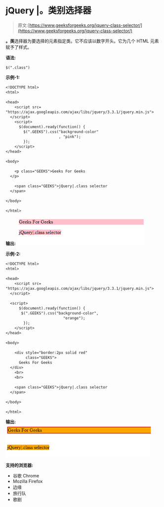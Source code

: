 # jQuery |。类别选择器

> 原文:[https://www.geeksforgeeks.org/jquery-class-selector/](https://www.geeksforgeeks.org/jquery-class-selector/)

**。类**选择器为要选择的元素指定类。它不应该以数字开头。它为几个 HTML 元素赋予了样式。

**语法:**

```
$(".class")
```

**示例-1:**

```
<!DOCTYPE html>
<html>

<head>
    <script src=
"https://ajax.googleapis.com/ajax/libs/jquery/3.3.1/jquery.min.js">
  </script>
    <script>
      $(document).ready(function() {
        $(".GEEKS").css("background-color"
                        , "pink");
        });
    </script>
</head>

<body>

    <p class="GEEKS">Geeks For Geeks
  </p>

    <span class="GEEKS">jQuery|.class selector
  </span>

</body>

</html>
```

**输出:**
![](img/8b2119b02749babb13966773afbde0a5.png)

**示例-2:**

```
<!DOCTYPE html>
<html>

<head>
    <script src=
"https://ajax.googleapis.com/ajax/libs/jquery/3.3.1/jquery.min.js">
  </script>

  <script>
      $(document).ready(function() {
       $(".GEEKS").css("background-color",
                          "orange");
        });
    </script>
</head>

<body>

    <div style="border:2px solid red"
         class="GEEKS">
      Geeks For Geeks
  </div>
    <br>
    <br>

    <span class="GEEKS">jQuery|.class selector
  </span>

</body>

</html>
```

**输出:**
![](img/54270d967a4578cbe48b5f5e6f334b7a.png)

**支持的浏览器:**

*   谷歌 Chrome
*   Mozilla Firefox
*   边缘
*   旅行队
*   歌剧